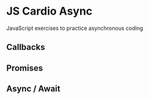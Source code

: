 # JS Cardio Async

JavaScript exercises to practice asynchronous coding

## Callbacks

## Promises

## Async / Await
